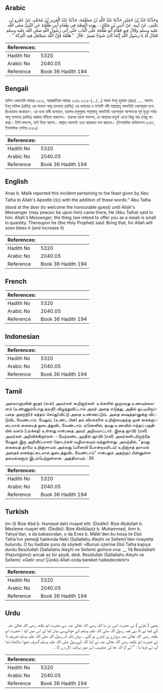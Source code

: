 ## Arabic


<div dir="rtl" lang="ar" style={{fontSize:'larger',backgroundColor:'#f8f9fa',padding:20}}>
وَحَدَّثَنَا عَبْدُ بْنُ حُمَيْدٍ، حَدَّثَنَا عَبْدُ اللَّهِ بْنُ مَسْلَمَةَ، حَدَّثَنَا عَبْدُ الْعَزِيزِ بْنُ مُحَمَّدٍ، عَنْ عَمْرِو بْنِ يَحْيَى، عَنْ أَبِيهِ، عَنْ أَنَسِ بْنِ مَالِكٍ، ‏.‏ بِهَذِهِ الْقِصَّةِ فِي طَعَامِ أَبِي طَلْحَةَ عَنِ النَّبِيِّ صلى الله عليه وسلم وَقَالَ فِيهِ فَقَامَ أَبُو طَلْحَةَ عَلَى الْبَابِ حَتَّى أَتَى رَسُولُ اللَّهِ صلى الله عليه وسلم فَقَالَ لَهُ يَا رَسُولَ اللَّهِ إِنَّمَا كَانَ شَىْءٌ يَسِيرٌ ‏.‏ قَالَ ‏ "‏ هَلُمَّهُ فَإِنَّ اللَّهَ سَيَجْعَلُ فِيهِ الْبَرَكَةَ ‏"‏ ‏.‏
</div>
<div style={{backgroundColor:'#f8f9fa',padding:20, marginBottom: 10}}><table> <thead> <tr> <th>References:</th> <th></th> </tr> </thead> <tbody><tr><td>Hadith No</td><td>5320</td></tr><tr><td>Arabic No</td><td>2040.05</td></tr><tr><td>Reference</td><td>Book 36 Hadith 194</td></tr></tbody></table></div>

## Bengali


<div dir="ltr" lang="bn" style={{fontSize:'larger',backgroundColor:'#f8f9fa',padding:20}}>
হাদিস একাডেমি নাম্বারঃ ৫২১৫, আন্তর্জাতিক নাম্বারঃ ২০৪০ ৫২১৫-(…/...) আবদ ইবনু হুমায়দ (রহঃ) ..... আনাস ইবনু মালিক (রাযিঃ) এর সানাদে আবূ তালহাহ (রাযিঃ) এর খাবারের এ বর্ণনাটি নবী সাল্লাল্লাহু আলাইহি ওয়াসাল্লাম হতে রিওয়ায়াত করেছেন। এর মধ্যে রাবী বলেছেন, তারপর রসূলুল্লাহ সাল্লাল্লাহু আলাইহি ওয়াসাল্লাম আগমনের পূর্ব মুহূর্ত পর্যন্ত আবূ তালহাহ্ (রাযিঃ) দরজায় দাঁড়িয়ে থাকলেন। তারপর তাকে বললেন, হে আল্লাহর রসূল! এতো কিছু মাত্র (অল্প খাবার)। তিনি বললেন, তাই নিয়ে আসো। আল্লাহ অবশ্যই এতে বারাকাত দান করবেন। (ইসলামিক ফাউন্ডেশন ৫১৪৭, ইসলামিক সেন্টার ৫১৫৯)
</div>
<div style={{backgroundColor:'#f8f9fa',padding:20, marginBottom: 10}}><table> <thead> <tr> <th>References:</th> <th></th> </tr> </thead> <tbody><tr><td>Hadith No</td><td>5320</td></tr><tr><td>Arabic No</td><td>2040.05</td></tr><tr><td>Reference</td><td>Book 36 Hadith 194</td></tr></tbody></table></div>

## English


<div dir="ltr" lang="en" style={{fontSize:'larger',backgroundColor:'#f8f9fa',padding:20}}>
Anas b. Malik reported this incident pertaining to the feast given by Abu Talha to Allah's Apostle (ﷺ) with the addition of these words:" Abu Talha stood at the door (to welcome the honourable guest) until Allah's Messenger (may peacec be upon him) came there, He (Abu Talha) said to him: Allah's Messenger, the thing (we intend to offer you as a meal) is small in quantity. Thereupon he (the Holy Prophet) said: Bring that, for Allah will soon bless it (and increase it)
</div>
<div style={{backgroundColor:'#f8f9fa',padding:20, marginBottom: 10}}><table> <thead> <tr> <th>References:</th> <th></th> </tr> </thead> <tbody><tr><td>Hadith No</td><td>5320</td></tr><tr><td>Arabic No</td><td>2040.05</td></tr><tr><td>Reference</td><td>Book 36 Hadith 194</td></tr></tbody></table></div>

## French


<div dir="ltr" lang="fr" style={{fontSize:'larger',backgroundColor:'#f8f9fa',padding:20}}>

</div>
<div style={{backgroundColor:'#f8f9fa',padding:20, marginBottom: 10}}><table> <thead> <tr> <th>References:</th> <th></th> </tr> </thead> <tbody><tr><td>Hadith No</td><td>5320</td></tr><tr><td>Arabic No</td><td>2040.05</td></tr><tr><td>Reference</td><td>Book 36 Hadith 194</td></tr></tbody></table></div>

## Indonesian


<div dir="ltr" lang="id" style={{fontSize:'larger',backgroundColor:'#f8f9fa',padding:20}}>

</div>
<div style={{backgroundColor:'#f8f9fa',padding:20, marginBottom: 10}}><table> <thead> <tr> <th>References:</th> <th></th> </tr> </thead> <tbody><tr><td>Hadith No</td><td>5320</td></tr><tr><td>Arabic No</td><td>2040.05</td></tr><tr><td>Reference</td><td>Book 36 Hadith 194</td></tr></tbody></table></div>

## Tamil


<div dir="ltr" lang="ta" style={{fontSize:'larger',backgroundColor:'#f8f9fa',padding:20}}>
அல்லாஹ்வின் தூதர் (ஸல்) அவர்கள் கூறினார்கள்: உங்களில் ஒருவரது உணவுக்கவளம் (உண்ணும்போது தவறி) விழுந்துவிட்டால் அவர் அதை எடுத்து, அதில் ஒட்டியிருப்பதை அகற்றி(ச் சுத்தம் செய்து)விட்டு அதை உண்ணட்டும். அதை ஷைத்தானுக்கு விட்டுவிட வேண்டாம். மேலும், (உண்ட பின்) தம் விரல்களை உறிஞ்சுவதற்கு முன் கைக்குட்டையால் கையைத் துடைத்துவிட வேண்டாம். ஏனெனில், தமது உணவில் எந்தப் பகுதியில் வளம் (பரக்கத்) உள்ளது என்பதை அவர் அறியமாட்டார். இதை ஜாபிர் (ரலி) அவர்கள் அறிவிக்கிறார்கள். - மேற்கண்ட ஹதீஸ் ஜாபிர் (ரலி) அவர்களிடமிருந்தே மேலும் இரு அறிவிப்பாளர் தொடர்கள் வழியாகவும் வந்துள்ளது. அவற்றில், "தமது கையைத் தாமே உறிஞ்சாமல் அல்லது (மனைவி போன்றவரிடம்) உறிஞ்சத் தராமல் அதைக் கைக்குட்டையால் துடைத்துவிட வேண்டாம்" என்பதும் அதற்குப் பின்னுள்ள தகவல்களும் இடம்பெற்றுள்ளன. அத்தியாயம் : 36
</div>
<div style={{backgroundColor:'#f8f9fa',padding:20, marginBottom: 10}}><table> <thead> <tr> <th>References:</th> <th></th> </tr> </thead> <tbody><tr><td>Hadith No</td><td>5320</td></tr><tr><td>Arabic No</td><td>2040.05</td></tr><tr><td>Reference</td><td>Book 36 Hadith 194</td></tr></tbody></table></div>

## Turkish


<div dir="ltr" lang="tr" style={{fontSize:'larger',backgroundColor:'#f8f9fa',padding:20}}>
(m-3) Bize Abd b. Humeyd dahi rivayet etti. (Dediki): Bize Abdullah b. Mesleme rivayet etti. (Dediki): Bize Abdülaziz b. Muhammed, Amr b. Yahya'dan, o da babasından, o da Enes b. Mâlik'den bu kıssa ile Ebû Talha'nın yemeği hakkında Nebi (Sallallahu Aleyhi ve Sellem)'den rivayette bulundu. O bu hadîste şunu da söyledi: «Bunun üzerine Ebû Talha kapıya durdu Resûlullah (Sallallahu Aleyhi ve Sellem) gelince ona: __ Yâ Resûlallah! (Hazırlığımız) ancak az bir şeydi, dedi. Resûlullah (Sallallahu Aleyhi ve Sellem): «Getir onu! Çünkü Allah onda bereket halkedecektir!»
</div>
<div style={{backgroundColor:'#f8f9fa',padding:20, marginBottom: 10}}><table> <thead> <tr> <th>References:</th> <th></th> </tr> </thead> <tbody><tr><td>Hadith No</td><td>5320</td></tr><tr><td>Arabic No</td><td>2040.05</td></tr><tr><td>Reference</td><td>Book 36 Hadith 194</td></tr></tbody></table></div>

## Urdu


<div dir="rtl" lang="ur" style={{fontSize:'larger',backgroundColor:'#f8f9fa',padding:20}}>
یحییٰ ( مازنی ) نے حضرت انس بن ما لک رضی اللہ تعالیٰ عنہ سے حضرت ابو طلحہ رضی اللہ تعالیٰ عنہ کے کھا نے کا یہی قصہ رسول اللہ صلی اللہ علیہ وسلم کے حوالےسے بیان کیا اور اس میں کہا : حضرت ابو طلحہ رضی اللہ تعالیٰ عنہ دروازے پر کھڑے ہو گئے ۔ یہاں تک کہ رسول اللہ صلی اللہ علیہ وسلم تشریف لا ئے حضرت ابو طلحہ رضی اللہ تعالیٰ عنہ نے کہا اللہ کےرسول صلی اللہ علیہ وسلم !صرف تھوڑا ساکھانا تھا آپ نے فرما یا : " لے آؤ اللہ تعا لیٰ عنقریب اس میں برکت ڈال دے گا ۔
</div>
<div style={{backgroundColor:'#f8f9fa',padding:20, marginBottom: 10}}><table> <thead> <tr> <th>References:</th> <th></th> </tr> </thead> <tbody><tr><td>Hadith No</td><td>5320</td></tr><tr><td>Arabic No</td><td>2040.05</td></tr><tr><td>Reference</td><td>Book 36 Hadith 194</td></tr></tbody></table></div>